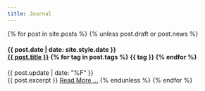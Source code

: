 ```yaml
---
title: Journal
---
```

{% for post in site.posts %}
{% unless post.draft or post.news %}
<h4>
	<div class="date">{{ post.date | date: site.style.date }}</div>
	<a href="{{ post.id }}">{{ post.title }}</a>
{% for tag in post.tags %}	<span class="tag">{{ tag }}</span>
{% endfor %}</h4>
<div class="update">{{ post.update  | date: "%F" }}</div>
{{ post.excerpt }}
<a href="{{ post.id }}" class="read-more">Read More …</a>
{% endunless %}
{% endfor %}
